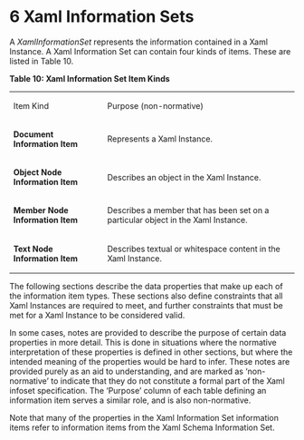 <html dir="LTR" xmlns:mshelp="http://msdn.microsoft.com/mshelp" xmlns:ddue="http://ddue.schemas.microsoft.com/authoring/2003/5" xmlns:xlink="http://www.w3.org/1999/xlink" xmlns:tool="http://www.microsoft.com/tooltip"><body><input type="hidden" id="userDataCache" class="userDataStyle"><input type="hidden" id="hiddenScrollOffset"><img id="dropDownImage" style="display:none; height:0; width:0;" src="../local/drpdown.gif"><img id="dropDownHoverImage" style="display:none; height:0; width:0;" src="../local/drpdown_orange.gif"><img id="collapseImage" style="display:none; height:0; width:0;" src="../local/collapse.gif"><img id="expandImage" style="display:none; height:0; width:0;" src="../local/exp.gif"><img id="collapseAllImage" style="display:none; height:0; width:0;" src="../local/collall.gif"><img id="expandAllImage" style="display:none; height:0; width:0;" src="../local/expall.gif"><img id="copyImage" style="display:none; height:0; width:0;" src="../local/copycode.gif"><img id="copyHoverImage" style="display:none; height:0; width:0;" src="../local/copycodeHighlight.gif"><div id="header"><h1 class="heading">6 Xaml Information Sets</h1></div><div id="mainSection"><div id="mainBody"><div id="allHistory" class="saveHistory" onsave="saveAll()" onload="loadAll()"></div>
			<div id="sectionSection0" class="section" name="collapseableSection"><content xmlns="http://ddue.schemas.microsoft.com/authoring/2003/5" xmlns:wsd="http://wsdev.schemas.microsoft.com/authoring/2008/2" xmlns:msxsl="urn:schemas-microsoft-com:xslt" xmlns:script="urn:script" xmlns:build="urn:build">
				</content></div><div id="sectionSection1" class="section" name="collapseableSection"><content xmlns="http://ddue.schemas.microsoft.com/authoring/2003/5" xmlns:wsd="http://wsdev.schemas.microsoft.com/authoring/2008/2" xmlns:msxsl="urn:schemas-microsoft-com:xslt" xmlns:script="urn:script" xmlns:build="urn:build">
					<p xmlns="">A <i>Xaml</i><i>Information</i><i>Set</i> represents the information contained in a Xaml Instance. A Xaml Information Set can contain four kinds of items. These are listed in Table 10.</p>
					<p xmlns="">
						<b>Table 10: Xaml Information Set Item Kinds</b>
					</p>
					<p xmlns=""><b></b></p><table class="ProtocolAuthoredTable" xmlns=""><tr>
								<td id="ShadedCell">
									<p>Item Kind</p>
								</td>
								<td id="ShadedCell">
									<p>Purpose (non-normative)</p>
								</td>
							</tr><tr>
							<td>
								<p>
									<b>Document Information Item</b>
								</p>
							</td>
							<td>
								<p>Represents a Xaml Instance.</p>
							</td>
						</tr><tr>
							<td>
								<p>
									<b>Object Node Information Item</b>
								</p>
							</td>
							<td>
								<p>Describes an object in the Xaml Instance.</p>
							</td>
						</tr><tr>
							<td>
								<p>
									<b>Member Node Information Item</b>
								</p>
							</td>
							<td>
								<p>Describes a member that has been set on a particular object in the Xaml Instance.</p>
							</td>
						</tr><tr>
							<td>
								<p>
									<b>Text Node Information Item</b>
								</p>
							</td>
							<td>
								<p>Describes textual or whitespace content in the Xaml Instance.</p>
							</td>
						</tr></table>
					<p xmlns="">The following sections describe the data properties that make up each of the information item types. These sections also define constraints that all Xaml Instances are required to meet, and further constraints that must be met for a Xaml Instance to be considered valid.</p>
					<p xmlns="">In some cases, notes are provided to describe the purpose of certain data properties in more detail. This is done in situations where the normative interpretation of these properties is defined in other sections, but where the intended meaning of the properties would be hard to infer. These notes are provided purely as an aid to understanding, and are marked as ‘non-normative’ to indicate that they do not constitute a formal part of the Xaml infoset specification. The ‘Purpose’ column of each table defining an information item serves a similar role, and is also non-normative.</p>
					<p xmlns="">Note that many of the properties in the Xaml Information Set information items refer to information items from the Xaml Schema Information Set.</p>
				</content></div><!--[if gte IE 5]>
			<tool:tip element="languageFilterToolTip" avoidmouse="false"/>
		<![endif]--></div><a name="feedback"></a><span></span></div></body></html>